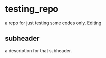 # testing_repo
a repo for just testing some codes only.
Editing


## subheader

a description for that subheader.